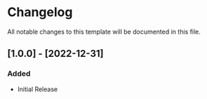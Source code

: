 # Changelog

All notable changes to this template will be documented in this file.

## [1.0.0] - [2022-12-31]

### Added

- Initial Release
